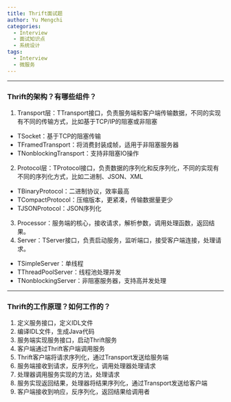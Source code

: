 ```yaml
---
title: Thrift面试题
author: Yu Mengchi
categories:
  - Interview 
  - 面试知识点
  - 系统设计
tags:
  - Interview
  - 微服务
---
```


---
### Thrift的架构？有哪些组件？

1. Transport层：TTransport接口，负责服务端和客户端传输数据，不同的实现有不同的传输方式，比如基于TCP/IP的阻塞或非阻塞
 - TSocket：基于TCP的阻塞传输
 - TFramedTransport：将消费封装成帧，适用于非阻塞服务器
 - TNonblockingTransport：支持非阻塞IO操作
2. Protocol层：TProtocol接口，负责数据的序列化和反序列化，不同的实现有不同的序列化方式，比如二进制、JSON、XML
 - TBinaryProtocol：二进制协议，效率最高
 - TCompactProtocol：压缩版本，更紧凑，传输数据量更少
 - TJSONProtocol：JSON序列化
3. Processor：服务端的核心，接收请求，解析参数，调用处理函数，返回结果。
4. Server：TServer接口，负责启动服务，监听端口，接受客户端连接，处理请求。
 - TSimpleServer：单线程
 - TThreadPoolServer：线程池处理并发
 - TNonblockingServer：非阻塞服务器，支持高并发处理

---
### Thrift的工作原理？如何工作的？
1. 定义服务接口，定义IDL文件
2. 编译IDL文件，生成Java代码
3. 服务端实现服务接口，启动Thrift服务
4. 客户端通过Thrift客户端调用服务
5. Thrift客户端将请求序列化，通过Transport发送给服务端
6. 服务端接收到请求，反序列化，调用处理器处理请求
7. 处理器调用服务实现的方法，处理请求
8. 服务实现返回结果，处理器将结果序列化，通过Transport发送给客户端
9. 客户端接收到响应，反序列化，返回结果给调用者


